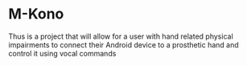 # M-Kono
Thus is a project that will allow for a user with hand related physical impairments to connect their Android device to a prosthetic hand and control it using vocal commands
